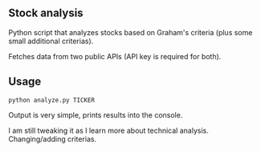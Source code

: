 ## Stock analysis

Python script that analyzes stocks based on Graham's criteria (plus some small additional criterias). 

Fetches data from two public APIs (API key is required for both). 

## Usage
`python analyze.py TICKER`

Output is very simple, prints results into the console.

I am still tweaking it as I learn more about technical analysis. Changing/adding criterias.